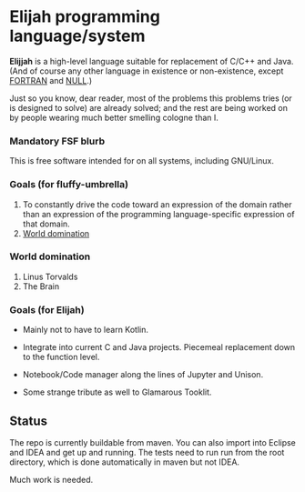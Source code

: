 # Elijah programming language/system

**Elijjah** is a high-level language suitable for replacement of C/C++ and Java.  (And of course any other
language in existence or non-existence, except [FORTRAN](https://en.wikipedia.org/wiki/Karrueche_Tran)
and [NULL](http://jdurrett.ba.ttu.edu/misc/Null-language.html).)

Just so you know, dear reader, most of the problems this problems tries (or is designed to solve) are
already solved; and the rest are being worked on by people wearing much better smelling cologne than I.

### Mandatory FSF blurb

This is free software intended for on all systems, including GNU/Linux.

### Goals (for fluffy-umbrella)

1. To constantly drive the code toward an expression of the domain rather than an expression of the programming
   language-specific expression of that domain.
2. [World domination](#world-domination)

### World domination

1. Linus Torvalds
2. The Brain

### Goals (for Elijah)

* Mainly not to have to learn Kotlin.

* Integrate into current C and Java projects. Piecemeal replacement down to the function level.

* Notebook/Code manager along the lines of Jupyter and Unison.

* Some strange tribute as well to Glamarous Tooklit.

## Status

The repo is currently buildable from maven. You can also import into Eclipse and IDEA
and get up and running. The tests need to run run from the root directory, which is
done automatically in maven but not IDEA.

Much work is needed.
